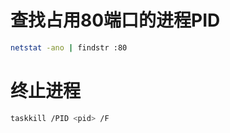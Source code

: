 # 查找占用80端口的进程PID

```bash
netstat -ano | findstr :80
```

# 终止进程

```bash
taskkill /PID <pid> /F
```
